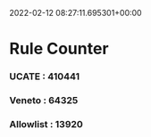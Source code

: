 2022-02-12 08:27:11.695301+00:00
# Rule Counter 
 ### UCATE : 410441

 ### Veneto : 64325

 ### Allowlist : 13920